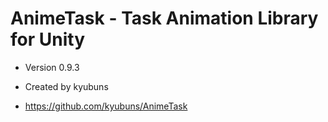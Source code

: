 # AnimeTask - Task Animation Library for Unity

- Version 0.9.3

- Created by kyubuns

- https://github.com/kyubuns/AnimeTask
